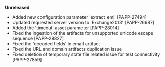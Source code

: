 **Unreleased**
* Added new configuration parameter 'extract_eml' [PAPP-27494]
* Updated requested server version to 'Exchange2013' [PAPP-26687]
* Added the 'timeout' asset parameter [PAPP-28014]
* Fixed the ingestion of the artifacts for unsupported unicode escape sequence [PAPP-28827]
* Fixed the 'decoded fields' in email artifact
* Fixed the URL and domain artifacts duplication issue
* Fixed deletion of temporary state file related issue for test connectivity [PAPP-27859]
